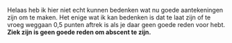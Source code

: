 Helaas heb ik hier niet echt kunnen bedenken wat nu goede aantekeningen zijn om te maken. Het enige wat ik kan bedenken is dat te laat zijn of te vroeg weggaan 0,5 punten aftrek is als je
daar geen goede reden voor hebt. **Ziek zijn is geen goede reden om abscent te zijn.**